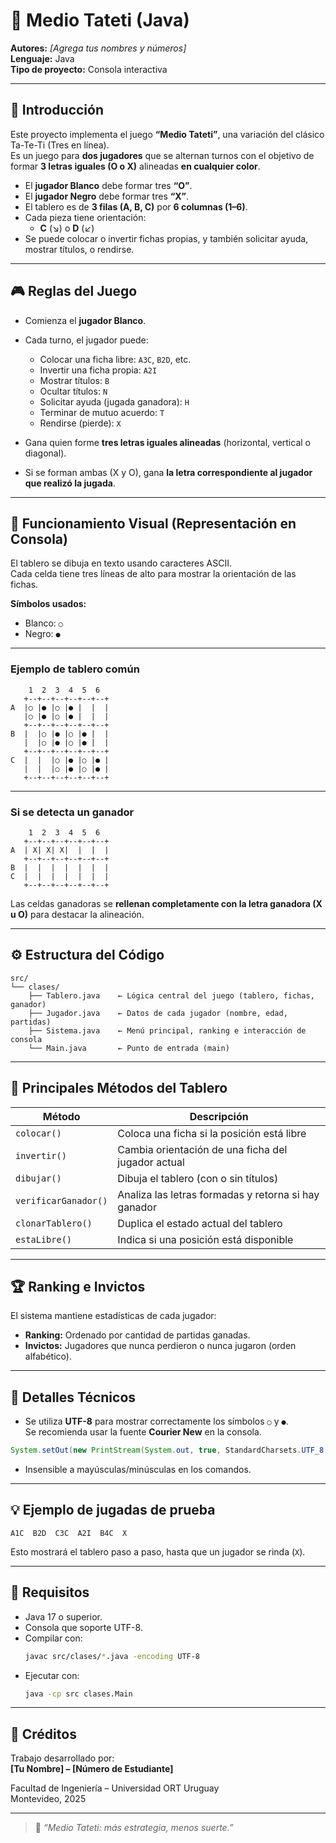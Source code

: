 # 🧠 Medio Tateti (Java)

**Autores:** *[Agrega tus nombres y números]*  
**Lenguaje:** Java  
**Tipo de proyecto:** Consola interactiva  

---

## 🎯 Introducción

Este proyecto implementa el juego **“Medio Tateti”**, una variación del clásico Ta-Te-Ti (Tres en línea).  
Es un juego para **dos jugadores** que se alternan turnos con el objetivo de formar **3 letras iguales (O o X)** alineadas **en cualquier color**.

- El **jugador Blanco** debe formar tres **“O”**.  
- El **jugador Negro** debe formar tres **“X”**.  
- El tablero es de **3 filas (A, B, C)** por **6 columnas (1–6)**.  
- Cada pieza tiene orientación:  
  - **C** (↘) o **D** (↙)  
- Se puede colocar o invertir fichas propias, y también solicitar ayuda, mostrar títulos, o rendirse.

---

## 🎮 Reglas del Juego

- Comienza el **jugador Blanco**.
- Cada turno, el jugador puede:
  - Colocar una ficha libre: `A3C`, `B2D`, etc.
  - Invertir una ficha propia: `A2I`
  - Mostrar títulos: `B`
  - Ocultar títulos: `N`
  - Solicitar ayuda (jugada ganadora): `H`
  - Terminar de mutuo acuerdo: `T`
  - Rendirse (pierde): `X`

- Gana quien forme **tres letras iguales alineadas** (horizontal, vertical o diagonal).
- Si se forman ambas (X y O), gana **la letra correspondiente al jugador que realizó la jugada**.

---

## 🎨 Funcionamiento Visual (Representación en Consola)

El tablero se dibuja en texto usando caracteres ASCII.  
Cada celda tiene tres líneas de alto para mostrar la orientación de las fichas.

**Símbolos usados:**
- Blanco: `○`
- Negro: `●`

---

### Ejemplo de tablero común

```
    1  2  3  4  5  6
   +--+--+--+--+--+--+
A  |○ |● |○ |● |  |  |
   |○ |● |○ |● |  |  |
   +--+--+--+--+--+--+
B  |  |○ |● |○ |● |  |
   |  |○ |● |○ |● |  |
   +--+--+--+--+--+--+
C  |  |  |○ |● |○ |● |
   |  |  |○ |● |○ |● |
   +--+--+--+--+--+--+
```

---

### Si se detecta un ganador

```
    1  2  3  4  5  6
   +--+--+--+--+--+--+
A  | X| X| X|  |  |  |
   +--+--+--+--+--+--+
B  |  |  |  |  |  |  |
C  |  |  |  |  |  |  |
   +--+--+--+--+--+--+
```

Las celdas ganadoras se **rellenan completamente con la letra ganadora (X u O)** para destacar la alineación.

---

## ⚙️ Estructura del Código

```
src/
└── clases/
    ├── Tablero.java    ← Lógica central del juego (tablero, fichas, ganador)
    ├── Jugador.java    ← Datos de cada jugador (nombre, edad, partidas)
    ├── Sistema.java    ← Menú principal, ranking e interacción de consola
    └── Main.java       ← Punto de entrada (main)
```

---

## 🧩 Principales Métodos del Tablero

| Método              | Descripción |
|---------------------|-------------|
| `colocar()`         | Coloca una ficha si la posición está libre |
| `invertir()`        | Cambia orientación de una ficha del jugador actual |
| `dibujar()`         | Dibuja el tablero (con o sin títulos) |
| `verificarGanador()`| Analiza las letras formadas y retorna si hay ganador |
| `clonarTablero()`   | Duplica el estado actual del tablero |
| `estaLibre()`       | Indica si una posición está disponible |

---

## 🏆 Ranking e Invictos

El sistema mantiene estadísticas de cada jugador:
- **Ranking:** Ordenado por cantidad de partidas ganadas.
- **Invictos:** Jugadores que nunca perdieron o nunca jugaron (orden alfabético).

---

## 🧠 Detalles Técnicos

- Se utiliza **UTF-8** para mostrar correctamente los símbolos `○` y `●`.  
  Se recomienda usar la fuente **Courier New** en la consola.  

```java
System.setOut(new PrintStream(System.out, true, StandardCharsets.UTF_8.name()));
```

- Insensible a mayúsculas/minúsculas en los comandos.

---

## 💡 Ejemplo de jugadas de prueba

```
A1C  B2D  C3C  A2I  B4C  X
```

Esto mostrará el tablero paso a paso, hasta que un jugador se rinda (`X`).

---

## 🧰 Requisitos

- Java 17 o superior.
- Consola que soporte UTF-8.
- Compilar con:
  ```bash
  javac src/clases/*.java -encoding UTF-8
  ```
- Ejecutar con:
  ```bash
  java -cp src clases.Main
  ```

---

## 📜 Créditos

Trabajo desarrollado por:  
**[Tu Nombre] – [Número de Estudiante]**

Facultad de Ingeniería – Universidad ORT Uruguay  
Montevideo, 2025

---

> 💬 *“Medio Tateti: más estrategia, menos suerte.”*
